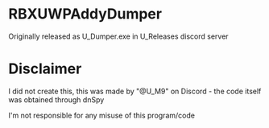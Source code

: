 # RBXUWPAddyDumper
Originally released as U_Dumper.exe in U_Releases discord server

# Disclaimer
I did not create this, this was made by "@U_M9" on Discord - the code itself was obtained through dnSpy

I'm not responsible for any misuse of this program/code
